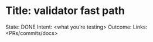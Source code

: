 # Title: validator fast path
State: DONE
Intent: <what you’re testing>
Outcome: <fill when DONE>
Links: <PRs/commits/docs>
